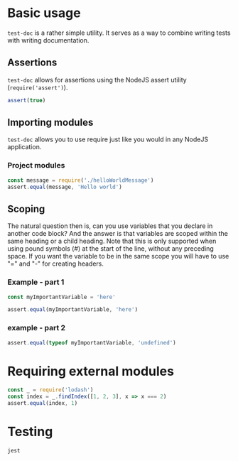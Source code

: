 # Basic usage

`test-doc` is a rather simple utility. It serves as
a way to combine writing tests with writing documentation.

## Assertions
`test-doc` allows for assertions using the NodeJS assert
utility (`require('assert')`).

```javascript
assert(true)
```

## Importing modules
`test-doc` allows you to use require just like you would
in any NodeJS application.

### Project modules

```javascript
const message = require('./helloWorldMessage')
assert.equal(message, 'Hello world')
```

## Scoping

The natural question then is, can you use variables that
you declare in another code block? And the answer is that
variables are scoped within the same heading or a child
heading. Note that this is only supported when using
pound symbols (#) at the start of the line, without
any preceding space. If you want the variable to be in
the same scope you will have to use "=" and "-" for
creating headers.

### Example - part 1

```javascript
const myImportantVariable = 'here'
```

```javascript
assert.equal(myImportantVariable, 'here')
```

### example - part 2

```javascript
assert.equal(typeof myImportantVariable, 'undefined')
```

# Requiring external modules

```javascript
const _ = require('lodash')
const index = _.findIndex([1, 2, 3], x => x === 2)
assert.equal(index, 1)
```

# Testing

```
jest
```
